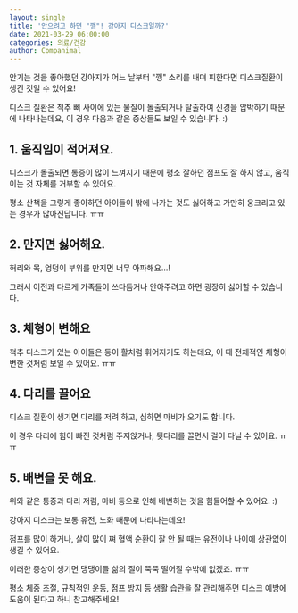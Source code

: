 ```yaml
---
layout: single
title: '안으려고 하면 "깽"! 강아지 디스크일까?'
date: 2021-03-29 06:00:00
categories: 의료/건강
author: Companimal
---
```


안기는 것을 좋아했던 강아지가 어느 날부터 "깽" 소리를 내며 피한다면 디스크질환이 생긴 것일 수 있어요!

디스크 질환은 척추 뼈 사이에 있는 물질이 돌출되거나 탈출하여 신경을 압박하기 때문에 나타나는데요, 이 경우 다음과 같은 증상들도 보일 수 있습니다. :)

## 1. 움직임이 적어져요.

디스크가 돌출되면 통증이 많이 느껴지기 때문에 평소 잘하던 점프도 잘 하지 않고, 움직이는 것 자체를 거부할 수 있어요.

평소 산책을 그렇게 좋아하던 아이들이 밖에 나가는 것도 싫어하고 가만히 웅크리고 있는 경우가 많아진답니다. ㅠㅠ

## 2. 만지면 싫어해요.

허리와 목, 엉덩이 부위를 만지면 너무 아파해요...!

그래서 이전과 다르게 가족들이 쓰다듬거나 안아주려고 하면 굉장히 싫어할 수 있습니다.

## 3. 체형이 변해요

척추 디스크가 있는 아이들은 등이 활처럼 휘어지기도 하는데요, 이 때 전체적인 체형이 변한 것처럼 보일 수 있어요. ㅠㅠ

## 4. 다리를 끌어요

디스크 질환이 생기면 다리를 저려 하고, 심하면 마비가 오기도 합니다.

이 경우 다리에 힘이 빠진 것처럼 주저앉거나, 뒷다리를 끌면서 걸어 다닐 수 있어요. ㅠㅠ

## 5. 배변을 못 해요.

위와 같은 통증과 다리 저림, 마비 등으로 인해 배변하는 것을 힘들어할 수 있어요. :)

강아지 디스크는 보통 유전, 노화 때문에 나타나는데요!

점프를 많이 하거나, 살이 많이 쪄 혈액 순환이 잘 안 될 때는 유전이나 나이에 상관없이 생길 수 있어요.

이러한 증상이 생기면 댕댕이들 삶의 질이 뚝뚝 떨어질 수밖에 없겠죠. ㅠㅠ

평소 체중 조절, 규칙적인 운동, 점프 방지 등 생활 습관을 잘 관리해주면 디스크 예방에 도움이 된다고 하니 참고해주세요!
